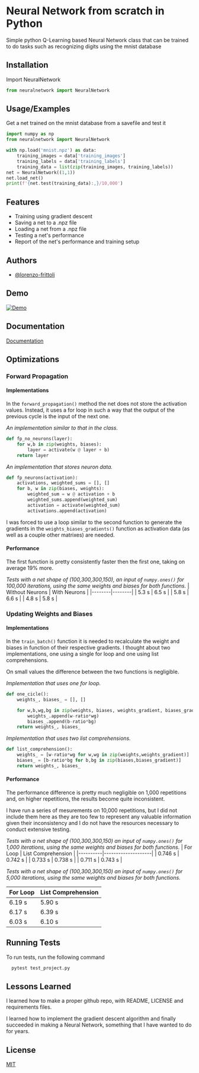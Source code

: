 
# Neural Network from scratch in Python

Simple python Q-Learning based Neural Network class that can be trained to do tasks such as recognizing digits using the mnist database
## Installation

Import NeuralNetwork

```py
from neuralnetwork import NeuralNetwork
```
    
## Usage/Examples

Get a net trained on the mnist database from a savefile and test it
```python
import numpy as np
from neuralnetwork import NeuralNetwork

with np.load('mnist.npz') as data:
    training_images = data['training_images']
    training_labels = data['training_labels']
    training_data = list(zip(training_images, training_labels))
net = NeuralNetwork((1,1))
net.load_net()
print(f'{net.test(training_data):,}/10,000')
```
## Features
- Training using gradient descent
- Saving a net to a .npz file
- Loading a net from a .npz file
- Testing a net's performance
- Report of the net's performance and training setup
## Authors

- [@lorenzo-frittoli](https://github.com/lorenzo-frittoli)


## Demo

[![Demo](http://img.youtube.com/vi/YJYmyz6xzO0/0.jpg)](http://www.youtube.com/watch?v=YJYmyz6xzO0 "Lorenzo Frittoli CS50P Final")


## Documentation

[Documentation](https://github.com/lorenzo-frittoli/NeuralNetwork/blob/main/documentation.md)


## Optimizations
### Forward Propagation
#### Implementations
In the `forward_propagation()` method the net does not store the activation values. Instead, it uses a for loop in such a way that the output of the previous cycle is the input of the next one.

*An implementation similar to that in the class.*
```py
def fp_no_neurons(layer):
    for w,b in zip(weights, biases):
        layer = activate(w @ layer + b)
    return layer
```
*An implementation that stores neuron data.*
```py
def fp_neurons(activation):
    activations, weighted_sums = [], []
    for b, w in zip(biases, weights):
        weighted_sum = w @ activation + b
        weighted_sums.append(weighted_sum)
        activation = activate(weighted_sum)
        activations.append(activation)
```

I was forced to use a loop similar to the second function to generate the gradients in the `weights_biases_gradients()` function as activation data (as well as a couple other matrixes) are needed.

#### Performance
The first function is pretty consistently faster then the first one, taking on average 19% more.

*Tests with a net shape of (100,300,300,150), an input of `numpy.ones()` for 100,000 iterations, using the same weights and biases for both functions.*
| Without Neurons | With Neurons |
|--------|--------|
| 5.3 s  | 6.5 s  |
| 5.8 s  | 6.6 s  |
| 4.8 s  | 5.8 s  |

### Updating Weights and Biases
#### Implementations
In the `train_batch()` function it is needed to recalculate the weight and biases in function of their respective gradients.
I thought about two implementations, one using a single for loop and one using list comprehensions.

On small values the difference between the two functions is negligible.

*Implementation that uses one for loop.*
```py
def one_cicle():
    weights_, biases_ = [], []

    for w,b,wg,bg in zip(weights, biases, weights_gradient, biases_gradient):
        weights_.append(w-ratio*wg)
        biases_.append(b-ratio*bg)
    return weights_, biases_
```

*Implementation that uses two list comprehensions.*
```py
def list_comprehension():
    weights_ = [w-ratio*wg for w,wg in zip(weights,weights_gradient)]
    biases_ = [b-ratio*bg for b,bg in zip(biases,biases_gradient)]
    return weights_, biases_
```

#### Performance
The performance difference is pretty much negligible on 1,000 repetitions and, on higher repetitions, the results become quite inconsistent.

I have run a series of mesurements on 10,000 repetitions, but I did not include them here as they are too few to represent any valuable information given their inconsistency and I do not have the resources necessary to conduct extensive testing.

*Tests with a net shape of (100,300,300,150) an input of `numpy.ones()` for 1,000 iterations, using the same weights and biases for both functions.*
| For Loop | List Comprehension |
|----------|--------------------|
| 0.746 s  | 0.742 s            |
| 0.733 s  | 0.738 s            |
| 0.711 s  | 0.743 s            |

*Tests with a net shape of (100,300,300,150) an input of `numpy.ones()` for 5,000 iterations, using the same weights and biases for both functions.*

| For Loop | List Comprehension |
|----------|--------------------|
| 6.19 s   | 5.90 s             |
| 6.17 s   | 6.39 s             |
| 6.03 s   | 6.10 s             |

## Running Tests

To run tests, run the following command

```bash
  pytest test_project.py
```

## Lessons Learned

I learned how to make a proper github repo, with README, LICENSE and requirements files.

I learned how to implement the gradient descent algorithm and finally succeeded in making a Neural Network, something that I have wanted to do for years.

## License

[MIT](https://github.com/lorenzo-frittoli/NeuralNetwork/blob/main/LICENSE)


